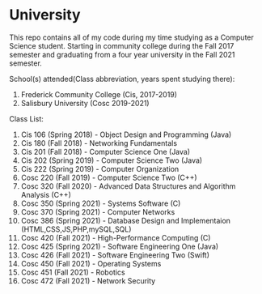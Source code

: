 # University
This repo contains all of my code during my time studying as a Computer Science student.
Starting in community college during the Fall 2017 semester and graduating from a four year 
university in the Fall 2021 semester.

School(s) attended(Class abbreviation, years spent studying there):
1. Frederick Community College (Cis, 2017-2019)
2. Salisbury University (Cosc 2019-2021)

Class List:
1. Cis 106 (Spring 2018) - Object Design and Programming (Java)
2. Cis 180 (Fall 2018) - Networking Fundamentals
3. Cis 201 (Fall 2018) - Computer Science One (Java)
4. Cis 202 (Spring 2019) - Computer Science Two (Java)
5. Cis 222 (Spring 2019) - Computer Organization
6. Cosc 220 (Fall 2019) - Computer Science Two  (C++)
7. Cosc 320 (Fall 2020) - Advanced Data Structures and Algorithm Analysis (C++)
8. Cosc 350 (Spring 2021) - Systems Software (C)
9. Cosc 370 (Spring 2021) - Computer Networks
10. Cosc 386 (Spring 2021) - Database Design and Implementaion (HTML,CSS,JS,PHP,mySQL,SQL)
11. Cosc 420 (Fall 2021) - High-Performance Computing (C)
12. Cosc 425 (Spring 2021) - Software Engineering One (Java)
13. Cosc 426 (Fall 2021) - Software Engineering Two (Swift)
14. Cosc 450 (Fall 2021) - Operating Systems
15. Cosc 451 (Fall 2021) - Robotics
16. Cosc 472 (Fall 2021) - Network Security
